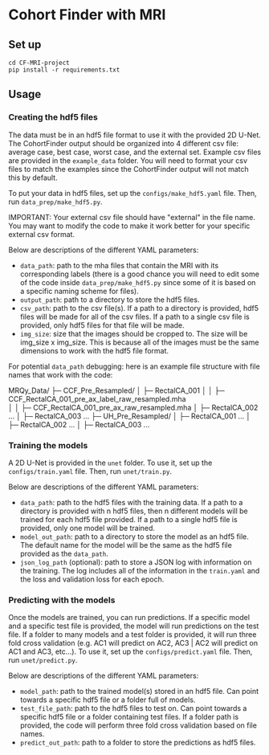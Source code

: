 # Cohort Finder with MRI

## Set up

```
cd CF-MRI-project
pip install -r requirements.txt
```

## Usage

### Creating the hdf5 files

The data must be in an hdf5 file format to use it with the provided 2D U-Net. The CohortFinder output should be organized into 4 different csv file: average case, best case, worst case, and the external set. Example csv files are provided in the `example_data` folder. You will need to format your csv files to match the examples since the CohortFinder output will not match this by default.

To put your data in hdf5 files, set up the `configs/make_hdf5.yaml` file. Then, run `data_prep/make_hdf5.py`.

IMPORTANT: Your external csv file should have "external" in the file name. You may want to modify the code to make it work better for your specific external csv format.

Below are descriptions of the different YAML parameters:

- `data_path`: path to the mha files that contain the MRI with its corresponding labels (there is a good chance you will need to edit some of the code inside `data_prep/make_hdf5.py` since some of it is based on a specific naming scheme for files).
- `output_path`: path to a directory to store the hdf5 files.
- `csv_path`: path to the csv file(s). If a path to a directory is provided, hdf5 files will be made for all of the csv files. If a path to a single csv file is provided, only hdf5 files for that file will be made.
- `img_size`: size that the images should be cropped to. The size will be img_size x img_size. This is because all of the images must be the same dimensions to work with the hdf5 file format.

For potential `data_path` debugging: here is an example file structure with file names that work with the code:

MRQy_Data/
├─ CCF_Pre_Resampled/
│  ├─ RectalCA_001
│  │  ├─ CCF_RectalCA_001_pre_ax_label_raw_resampled.mha  
│  │  ├─ CCF_RectalCA_001_pre_ax_raw_resampled.mha
│  ├─ RectalCA_002 ...
│  ├─ RectalCA_003 ...
├─ UH_Pre_Resampled/
│  ├─ RectalCA_001 ...
│  ├─ RectalCA_002 ...
│  ├─ RectalCA_003 ...


### Training the models

A 2D U-Net is provided in the `unet` folder. To use it, set up the `configs/train.yaml` file. Then, run `unet/train.py`. 

Below are descriptions of the different YAML parameters:

- `data_path`: path to the hdf5 files with the training data. If a path to a directory is provided with n hdf5 files, then n different models will be trained for each hdf5 file provided. If a path to a single hdf5 file is provided, only one model will be trained.
- `model_out_path`: path to a directory to store the model as an hdf5 file. The default name for the model will be the same as the hdf5 file provided as the `data_path`.
- `json_log_path` (optional): path to store a JSON log with information on the training. The log includes all of the information in the `train.yaml` and the loss and validation loss for each epoch.

### Predicting with the models

Once the models are trained, you can run predictions. If a specific model and a specific test file is provided, the model will run predictions on the test file. If a folder to many models and a test folder is provided, it will run three fold cross validation (e.g. AC1 will predict on AC2, AC3 | AC2 will predict on AC1 and AC3, etc...). To use it, set up the `configs/predict.yaml` file. Then, run `unet/predict.py`. 

Below are descriptions of the different YAML parameters:

- `model_path`: path to the trained model(s) stored in an hdf5 file. Can point towards a specific hdf5 file or a folder full of models.
- `test_file_path`: path to the hdf5 files to test on. Can point towards a specific hdf5 file or a folder containing test files. If a folder path is provided, the code will perform three fold cross validation based on file names.
- `predict_out_path`: path to a folder to store the predictions as hdf5 files.